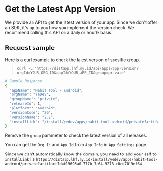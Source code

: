 # Get the Latest App Version

We provide an API to get the latest version of your app. Since we don't offer an SDK, it's up to you how you implement the version check. We recommend calling this API on a daily or hourly basis.

## Request sample

Here is a curl example to check the latest version of spesific group.

> `curl -L "https://distapp.lhf.my.id/api/apps/app-version?orgId=YOUR_ORG_ID&appId=YOUR_APP_ID&group=private"`

```bash
# Sample Response
{
  "appName": "Habit Tool - Android",
  "orgName": "YeDev",
  "groupName": "private",
  "releaseId": 1,
  "platform": "android",
  "versionCode": "26",
  "versionName": "2.2",
  "installLink": "/install/yedev/apps/habit-tool-android/private?artifactId=019695a0-777b-7a64-9273-c0cd7019ef64"
}
```

Remove the `group` parameter to check the latest version of all releases.

You can get the `Org Id` and `App Id` from `App Info` in `App Settings` page.

Since we can't automatically know the domain, you need to add your self to `installLink` i.e `https://distapp.lhf.my.id/install/yedev/apps/habit-tool-android/private?artifactId=019695a0-777b-7a64-9273-c0cd7019ef64`
